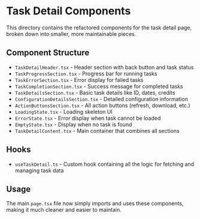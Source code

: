 # Task Detail Components

This directory contains the refactored components for the task detail page, broken down into smaller, more maintainable pieces.

## Component Structure

- `TaskDetailHeader.tsx` - Header section with back button and task status
- `TaskProgressSection.tsx` - Progress bar for running tasks
- `TaskErrorSection.tsx` - Error display for failed tasks
- `TaskCompletionSection.tsx` - Success message for completed tasks
- `TaskDetailsSection.tsx` - Basic task details like ID, dates, credits
- `ConfigurationDetailsSection.tsx` - Detailed configuration information
- `ActionButtonsSection.tsx` - All action buttons (refresh, download, etc.)
- `LoadingState.tsx` - Loading skeleton UI
- `ErrorState.tsx` - Error display when task cannot be loaded
- `EmptyState.tsx` - Display when no task is found
- `TaskDetailContent.tsx` - Main container that combines all sections

## Hooks

- `useTaskDetail.ts` - Custom hook containing all the logic for fetching and managing task data

## Usage

The main `page.tsx` file now simply imports and uses these components, making it much cleaner and easier to maintain.